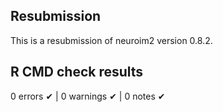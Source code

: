 ## Resubmission
This is a resubmission of neuroim2 version 0.8.2. 

## R CMD check results

0 errors ✔ | 0 warnings ✔ | 0 notes ✔

